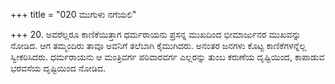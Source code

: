 +++
title = "020 ಮುಗುಳು ನಗೆಯಲಿ"

+++
20. ಅವರೆಲ್ಲರೂ ಕಾಣಿಕೆಯಿತ್ತಾಗ ಧರ್ಮರಾಯನು ಪ್ರಸನ್ನ ಮುಖದಿಂದ ಭೀಮಾರ್ಜುನರ ಮುಖವನ್ನು ನೋಡಿದ. ಆಗ ತಮ್ಮಂದಿರು ತಾವೂ ಅವನಿಗೆ ತಲೆಬಾಗಿ ಕೈಮುಗಿದರು. ಅನಂತರ ಜನಗಳು ಕೊಟ್ಟ ಕಾಣಿಕೆಗಳನ್ನೆಲ್ಲ ಸ್ವೀಕರಿಸಿದರು. ಧರ್ಮರಾಯನು ಆ ಮಂತ್ರಿವರ್ಗ ಪರಿವಾರವರ್ಗ ಎಲ್ಲರನ್ನು ತುಂಬ ಕರುಣೆಯ ದೃಷ್ಟಿಯಿಂದ, ಕಾಪಾಡುವ ಭರವಸೆಯ ದೃಷ್ಟಿಯಿಂದ ನೋಡಿದ.